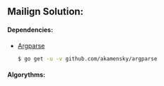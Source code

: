 ## Mailign Solution:

#### Dependencies:
  
  - [Argparse](https://github.com/akamensky/argparse)
    ```bash
    $ go get -u -v github.com/akamensky/argparse
    ```

#### Algorythms:

